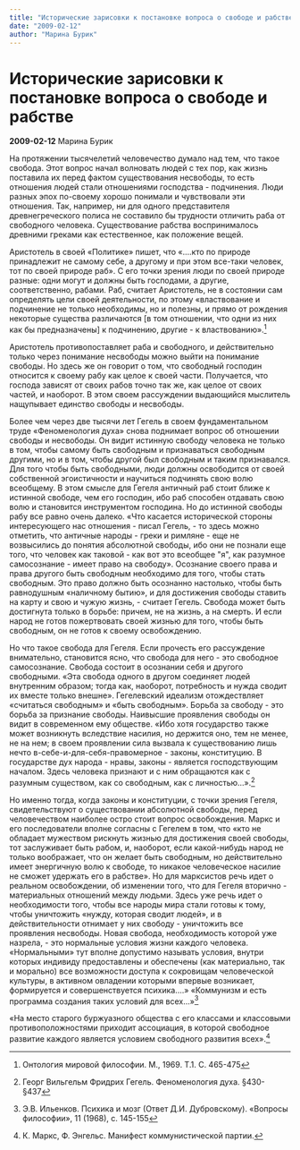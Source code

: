 ```yaml
---
title: "Исторические зарисовки к постановке вопроса о свободе и рабстве"
date: "2009-02-12"
author: "Марина Бурик"
---
```


# Исторические зарисовки к постановке вопроса о свободе и рабстве

**2009-02-12** Марина Бурик

На протяжении тысячелетий человечество думало над тем, что такое свобода. Этот вопрос начал волновать людей с тех пор, как жизнь поставила их перед фактом существования несвободы, то есть отношения людей стали отношениями господства - подчинения. Люди разных эпох по-своему хорошо понимали и чувствовали эти отношения. Так, например, ни для одного представителя древнегреческого полиса не составило бы трудности отличить раба от свободного человека. Существование рабства воспринималось древними греками как естественное, как положение вещей.

Аристотель в своей «Политике» пишет, что «....кто по природе принадлежит не самому себе, а другому и при этом все-таки человек, тот по своей природе раб». С его точки зрения люди по своей природе разные: одни могут и должны быть господами, а другие, соответственно, рабами. Раб, считает Аристотель, не в состоянии сам определять цели своей деятельности, по этому «властвование и подчинение не только необходимы, но и полезны, и прямо от рождения некоторые существа различаются [в том отношении, что одни из них как бы предназначены] к подчинению, другие - к властвованию».[^1]

Аристотель противопоставляет раба и свободного, и действительно только через понимание несвободы можно выйти на понимание свободы. Но здесь же он говорит о том, что свободный господин относится к своему рабу как целое к своей части. Получается, что господа зависят от своих рабов точно так же, как целое от своих частей, и наоборот. В этом своем рассуждении выдающийся мыслитель нащупывает единство свободы и несвободы.

Более чем через две тысячи лет Гегель в своем фундаментальном труде «Феноменология духа» снова поднимает вопрос об отношении свободы и несвободы. Он видит истинную свободу человека не только в том, чтобы самому быть свободным и признаваться свободным другими, но и в том, чтобы другой был свободным и таким признавался. Для того чтобы быть свободными, люди должны освободится от своей собственной эгоистичности и научиться подчинять свою волю всеобщему. В этом смысле для Гегеля античный раб стоит ближе к истинной свободе, чем его господин, ибо раб способен отдавать свою волю и становится инструментом господина. Но до истинной свободы рабу все равно очень далеко. «Что касается исторической стороны интересующего нас отношения - писал Гегель, - то здесь можно отметить, что античные народы - греки и римляне - еще не возвысились до понятия абсолютной свободы, ибо они не познали еще того, что человек как таковой - как вот это всеобщее "я", как разумное самосознание - имеет право на свободу». Осознание своего права и права другого быть свободным необходимо для того, чтобы стать свободным. Это право должно быть осознанно настолько, чтобы быть равнодушным «наличному бытию», и для достижения свободы ставить на карту и свою и чужую жизнь, - считает Гегель. Свобода может быть достигнута только в борьбе: причем, не на жизнь, а на смерть. И если народ не готов пожертвовать своей жизнью для того, чтобы быть свободным, он не готов к своему освобождению.

Но что такое свобода для Гегеля. Если прочесть его рассуждение внимательно, становится ясно, что свобода для него - это свободное самосознание. Свобода состоит в осознании себя и другого свободными. «Эта свобода одного в другом соединяет людей внутренним образом; тогда как, наоборот, потребность и нужда сводит их вместе только внешне». Гегелевский идеализм отождествляет «считаться свободным» и «быть свободным». Борьба за свободу - это борьба за признание свободы. Наивысшие проявления свободы он видит в современном ему обществе. «Ибо хотя государство также может возникнуть вследствие насилия, но держится оно, тем не менее, не на нем; в своем проявлении сила вызвала к существованию лишь нечто в-себе-и-для-себя-правомерное - законы, конституцию. В государстве дух народа - нравы, законы - является господствующим началом. Здесь человека признают и с ним обращаются как с разумным существом, как со свободным, как с личностью...».[^2]

Но именно тогда, когда законы и конституции, с точки зрения Гегеля, свидетельствуют о существовании абсолютной свободы, перед человечеством наиболее остро стоит вопрос освобождения. Маркс и его последователи вполне согласны с Гегелем в том, что «кто не обладает мужеством рискнуть жизнью для достижения своей свободы, тот заслуживает быть рабом, и, наоборот, если какой-нибудь народ не только воображает, что он желает быть свободным, но действительно имеет энергичную волю к свободе, то никакое человеческое насилие не сможет удержать его в рабстве». Но для марксистов речь идет о реальном освобождении, об изменении того, что для Гегеля вторично - материальных отношений между людьми. Здесь уже речь идет о необходимости того, чтобы все народы мира стали готовы к тому, чтобы уничтожить «нужду, которая сводит людей», и в действительности отнимает у них свободу - уничтожить все проявления несвободы. Новая свобода, необходимость которой уже назрела, - это нормальные условия жизни каждого человека. «Нормальными» тут вполне допустимо называть условия, внутри которых индивиду предоставлены и обеспечены (как материально, так и морально) все возможности доступа к сокровищам человеческой культуры, в активном овладении которыми впервые возникает, формируется и совершенствуется психика....» «Коммунизм и есть программа создания таких условий для всех...»[^3]

«На место старого буржуазного общества с его классами и классовыми противоположностями приходит ассоциация, в которой свободное развитие каждого является условием свободного развития всех».[^4]

[^1]: Онтология мировой философии. М., 1969. Т.1. С. 465-475

[^2]: Георг Вильгельм Фридрих Гегель. Феноменология духа. §430-§437

[^3]: Э.В. Ильенков. Психика и мозг (Ответ Д.И. Дубровскому). «Вопросы философии», 11 (1968), с. 145-155

[^4]: К. Маркс, Ф. Энгельс. Манифест коммунистической партии.